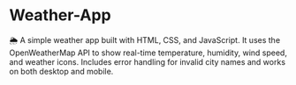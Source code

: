 # Weather-App
🌦️ A simple weather app built with HTML, CSS, and JavaScript. It uses the OpenWeatherMap API to show real-time temperature, humidity, wind speed, and weather icons. Includes error handling for invalid city names and works on both desktop and mobile.

